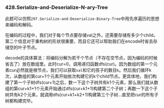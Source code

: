### 428.Serialize-and-Deserialize-N-ary-Tree

此题可以仿照```297.Serialize-and-Deserialize-Binary-Tree```中用先序遍历的思想来编码和解码。

在编码的过程中，我们对于每个节点要存储val之外，还需要存储有多少个child。第二个信息对于重构树的形状很重要，而且它还可以帮助我们在encode时省去存储空的叶子节点。

decode的具体算法：将编码分解为若干个节点（不存在空节点，因为编码的时候省去了）放在数组里。此时cur=0，调用递归函数dfs(cur)。因为数组的第一个元素cur必然就是根节点，我们可以获取```val```和它的孩子的数目```k```。然后我们循环k次，从数组的第cur+1个元素开始依次构建它的k个child节点。更具体地，我们构建了第一个子树dfs(cur+1)之后，数一下这个子树共有k1个元素，那么我们就从数组的第cur+k1+1个元素开始通过dfs(cur+k1+1)构建第二个子树；再数一下这个子树共有k2个元素，就调用dfs(cur+k1+k2+1)构建第三个子树...直至把cur的所有子树都构建完毕。

